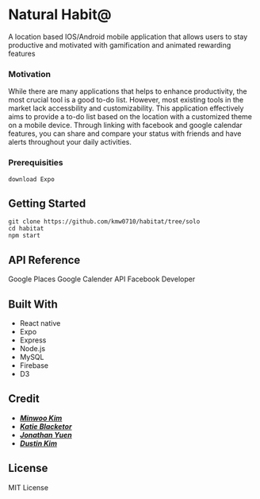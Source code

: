 # Natural Habit@

A location based IOS/Android mobile application that allows users to stay productive and motivated with gamification and animated rewarding features

### Motivation

While there are many applications that helps to enhance productivity, the most crucial tool is a good to-do list. However, most existing tools in the market lack accessbility and customizability. This application effectively aims to provide a to-do list based on the location with a customized theme on a mobile device. Through linking with facebook and google calendar features, you can share and compare your status with friends and have alerts throughout your daily activities.

### Prerequisities

```
download Expo
```

## Getting Started


```
git clone https://github.com/kmw0710/habitat/tree/solo
cd habitat
npm start
```

## API Reference

Google Places
Google Calender API
Facebook Developer

## Built With

* React native
* Expo
* Express
* Node.js
* MySQL
* Firebase
* D3

## Credit

* **_[Minwoo Kim](https://github.com/kmw0710)_**
* **_[Katie Blacketor](https://github.com/blackeka)_**
* **_[Jonathan Yuen](https://github.com/lalapro)_**
* **_[Dustin Kim](https://github.com/dustykim)_**

## License

MIT License
